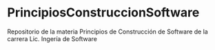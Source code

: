 # PrincipiosConstruccionSoftware
Repositorio de la materia Principios de Construcción de Software de la carrera Lic. Ingería de Software
